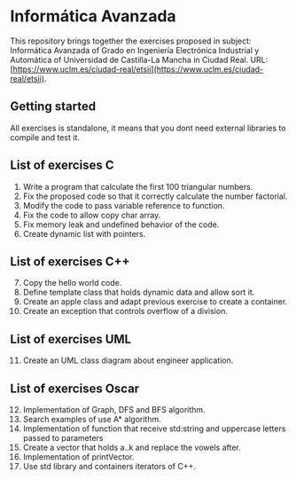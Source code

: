 # Informática Avanzada

This repository brings together the exercises proposed in subject: Informática Avanzada of Grado en Ingeniería Electrónica Industrial y Automática of Universidad de Castilla-La Mancha in Ciudad Real. URL: [https://www.uclm.es/ciudad-real/etsii](https://www.uclm.es/ciudad-real/etsii).

## Getting started

All exercises is standalone, it means that you dont need external libraries to compile and test it.

## List of exercises C
 1. Write a program that calculate the first 100 triangular numbers.
 2. Fix the proposed code so that it correctly calculate the number factorial.
 3. Modify the code to pass variable reference to function.
 4. Fix the code to allow copy char array.
 5. Fix memory leak and undefined behavior of the code.
 6. Create dynamic list with pointers.

## List of exercises C++
 7. Copy the hello world code.
 8. Define template class that holds dynamic data and allow sort it.
 9. Create an apple class and adapt previous exercise to create a container.
 10. Create an exception that controls overflow of a division.
## List of exercises UML
 11. Create an UML class diagram about engineer application.

 ## List of exercises Oscar
 12. Implementation of Graph, DFS and BFS algorithm.
 13. Search examples of use A* algorithm.
 14. Implementation of function that receive std:string and uppercase letters passed to parameters
 15. Create a vector that holds a..k and replace the vowels after.
 16. Implementation of printVector.
 16. Use std library and containers iterators of C++.
